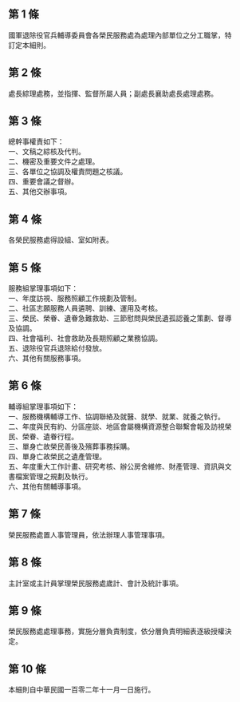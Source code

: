 第 1 條
-------
國軍退除役官兵輔導委員會各榮民服務處為處理內部單位之分工職掌，特  
訂定本細則。

第 2 條
-------
處長綜理處務，並指揮、監督所屬人員；副處長襄助處長處理處務。

第 3 條
-------
總幹事權責如下：  
一、文稿之綜核及代判。  
二、機密及重要文件之處理。  
三、各單位之協調及權責問題之核議。  
四、重要會議之督辦。  
五、其他交辦事項。

第 4 條
-------
各榮民服務處得設組、室如附表。

第 5 條
-------
服務組掌理事項如下：  
一、年度訪視、服務照顧工作規劃及管制。  
二、社區志願服務人員遴聘、訓練、運用及考核。  
三、榮民、榮眷、遺眷急難救助、三節慰問與榮民遺孤認養之策劃、督導  
    及協調。  
四、社會福利、社會救助及長期照顧之業務協調。  
五、退除役官兵退除給付發放。  
六、其他有關服務事項。

第 6 條
-------
輔導組掌理事項如下：  
一、服務機構輔導工作、協調聯絡及就醫、就學、就業、就養之執行。  
二、年度與民有約、分區座談、地區會屬機構資源整合聯繫會報及訪視榮  
    民、榮眷、遺眷行程。  
三、單身亡故榮民善後及殯葬事務採購。  
四、單身亡故榮民之遺產管理。  
五、年度重大工作計畫、研究考核、辦公房舍維修、財產管理、資訊與文  
    書檔案管理之規劃及執行。  
六、其他有關輔導事項。

第 7 條
-------
榮民服務處置人事管理員，依法辦理人事管理事項。

第 8 條
-------
主計室或主計員掌理榮民服務處歲計、會計及統計事項。

第 9 條
-------
榮民服務處處理事務，實施分層負責制度，依分層負責明細表逐級授權決  
定。

第 10 條
--------
本細則自中華民國一百零二年十一月一日施行。

